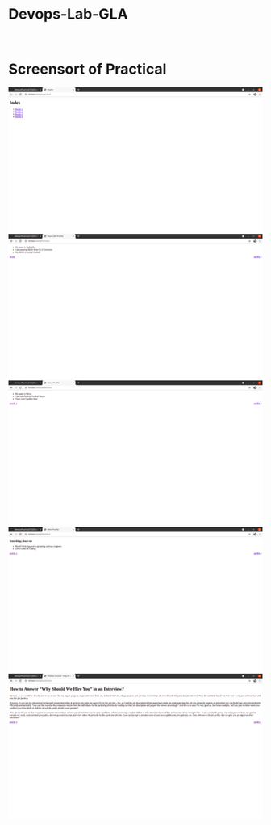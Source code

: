 # Devops-Lab-GLA
<br/>
<h1>Screensort of Practical</h1>
<img src="index.png">
<br/>
<img src="first.png">
<br/>
<img src="second.png">
<br/>
<img src="third.png">
<br/>
<img src="fourth.png">
<br/>

